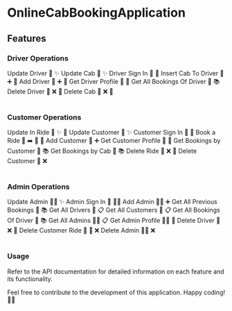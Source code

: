 # OnlineCabBookingApplication

## Features <br>

### Driver Operations<br>
Update Driver 🚗 ✨
Update Cab 🚕 ✨
Driver Sign In 🔑 🚖
Insert Cab To Driver 🚕 ➕ 🚖
Add Driver 🚗 ➕ 🚖
Get Driver Profile 🚗 👤
Get All Bookings Of Driver 🚖 📚
Delete Driver 🚗 ❌ 🚖
Delete Cab 🚕 ❌ 🚖<br><br>


### Customer Operations<br>
Update In Ride 🚗 ✨ 🚖
Update Customer 👤 ✨
Customer Sign In 🔑 👤
Book a Ride 🚗 ➡️ 👤 🚖
Add Customer 👤 ➕
Get Customer Profile 👤 👤
Get Bookings by Customer 👤 📚
Get Bookings by Cab 🚖 📚
Delete Ride 🚗 ❌ 👤
Delete Customer 👤 ❌<br><br>


### Admin Operations<br>
Update Admin 👩‍💼 ✨
Admin Sign In 🔑 👩‍💼
Add Admin 👩‍💼 ➕
Get All Previous Bookings 👤 📚
Get All Drivers 🚗 📋
Get All Customers 👤 📋
Get All Bookings Of Driver 🚖 📚
Get All Admins 👩‍💼 📋
Get Admin Profile 👩‍💼 👤
Delete Driver 🚗 ❌ 🚖
Delete Customer Ride 👤 🚗 ❌
Delete Admin 👩‍💼 ❌<br><br>


### Usage
Refer to the API documentation for detailed information on each feature and its functionality.

Feel free to contribute to the development of this application. Happy coding! 🚗💨
